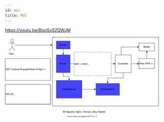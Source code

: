 ```yaml
---
id: mvc
title: MVC
---
```


https://youtu.be/BgoSxSZQWJM

![Схема компонентов MVC фреймворка](04-mvc-overview.svg)